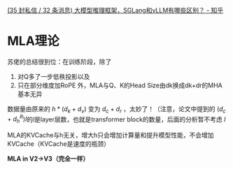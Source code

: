 [(35 封私信 / 32 条消息) 大模型推理框架，SGLang和vLLM有哪些区别？ - 知乎](https://www.zhihu.com/question/666943660/answer/98952571127)

# MLA理论
苏佬的总结很到位：在训练阶段，除了
1. 对Q多了一步低秩投影以及
2. 只在部分维度加RoPE 外，MLA与Q、K的Head Size由dk换成dk+dr的MHA基本无异

数据量由原来的 $h*(d_k+d_v)$ 变为 $d_c+d_r$ ，太妙了！（注意，论文中提到的 $(d_c+d_h^R)l$的$l$是layer层数，也就是transformer block的数量，后面的分析暂不考虑 $l$

MLA的KVCache与h无关，增大h只会增加计算量和提升模型性能，不会增加KVCache（KVCache是速度的瓶颈）

**MLA in V2->V3（完全一样）**
